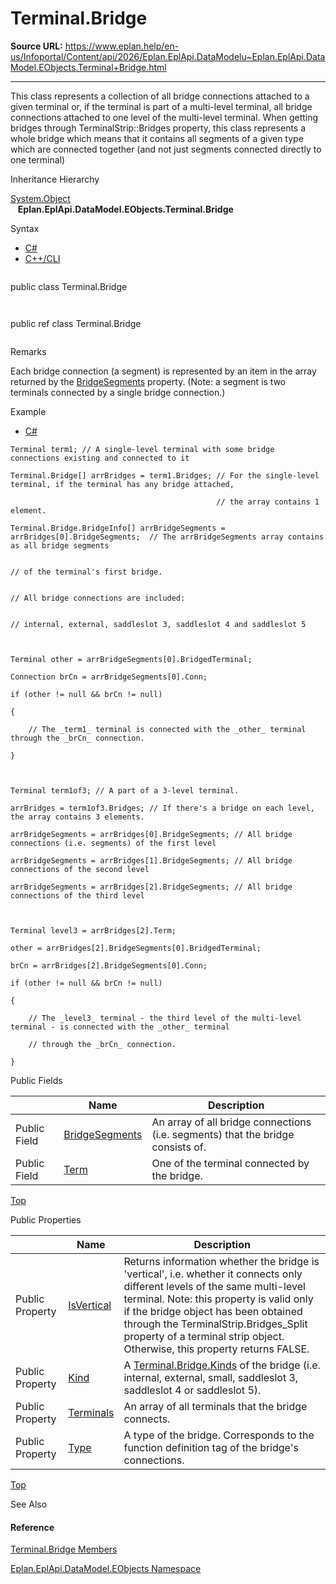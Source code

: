 # Terminal.Bridge

**Source URL:** https://www.eplan.help/en-us/Infoportal/Content/api/2026/Eplan.EplApi.DataModelu~Eplan.EplApi.DataModel.EObjects.Terminal+Bridge.html

---

This class represents a collection of all bridge connections attached to a given terminal or, if the terminal is part of a multi-level terminal, all bridge connections attached to one level of the multi-level terminal. When getting bridges through TerminalStrip::Bridges property, this class represents a whole bridge which means that it contains all segments of a given type which are connected together (and not just segments connected directly to one terminal)

Inheritance Hierarchy

[System.Object](#)  
   **Eplan.EplApi.DataModel.EObjects.Terminal.Bridge**

Syntax

- [C#](#i-syntax-CS)
- [C++/CLI](#i-syntax-CPP2005)

```
```
public class Terminal.Bridge
```
```

```
```
public ref class Terminal.Bridge
```
```

Remarks

Each bridge connection (a segment) is represented by an item in the array returned by the [BridgeSegments](Eplan.EplApi.DataModelu~Eplan.EplApi.DataModel.EObjects.Terminal+Bridge~BridgeSegments.html) property. (Note: a segment is two terminals connected by a single bridge connection.)

Example

- [C#](#i-tab-content-c032732c-f345-4aab-8ec8-c3f6556f183d)

```
Terminal term1; // A single-level terminal with some bridge connections existing and connected to it
Terminal.Bridge[] arrBridges = term1.Bridges; // For the single-level terminal, if the terminal has any bridge attached,
											  // the array contains 1 element.
Terminal.Bridge.BridgeInfo[] arrBridgeSegments = arrBridges[0].BridgeSegments;  // The arrBridgeSegments array contains as all bridge segments
																				// of the terminal's first bridge.
																				// All bridge connections are included: 
																				// internal, external, saddleslot 3, saddleslot 4 and saddleslot 5

Terminal other = arrBridgeSegments[0].BridgedTerminal;
Connection brCn = arrBridgeSegments[0].Conn;
if (other != null && brCn != null)
{
	// The _term1_ terminal is connected with the _other_ terminal through the _brCn_ connection.
}

Terminal term1of3; // A part of a 3-level terminal.
arrBridges = term1of3.Bridges; // If there's a bridge on each level, the array contains 3 elements.
arrBridgeSegments = arrBridges[0].BridgeSegments; // All bridge connections (i.e. segments) of the first level
arrBridgeSegments = arrBridges[1].BridgeSegments; // All bridge connections of the second level
arrBridgeSegments = arrBridges[2].BridgeSegments; // All bridge connections of the third level

Terminal level3 = arrBridges[2].Term;
other = arrBridges[2].BridgeSegments[0].BridgedTerminal;
brCn = arrBridges[2].BridgeSegments[0].Conn;
if (other != null && brCn != null)
{
	// The _level3_ terminal - the third level of the multi-level terminal - is connected with the _other_ terminal
	// through the _brCn_ connection.
}
```



Public Fields

|  | Name | Description |
| --- | --- | --- |
| Public Field | [BridgeSegments](Eplan.EplApi.DataModelu~Eplan.EplApi.DataModel.EObjects.Terminal+Bridge~BridgeSegments.html) | An array of all bridge connections (i.e. segments) that the bridge consists of. |
| Public Field | [Term](Eplan.EplApi.DataModelu~Eplan.EplApi.DataModel.EObjects.Terminal+Bridge~Term.html) | One of the terminal connected by the bridge. |

[Top](#top)

Public Properties

|  | Name | Description |
| --- | --- | --- |
| Public Property | [IsVertical](Eplan.EplApi.DataModelu~Eplan.EplApi.DataModel.EObjects.Terminal+Bridge~IsVertical.html) | Returns information whether the bridge is 'vertical', i.e. whether it connects only different levels of the same multi-level terminal. Note: this property is valid only if the bridge object has been obtained through the TerminalStrip.Bridges\_Split property of a terminal strip object. Otherwise, this property returns FALSE. |
| Public Property | [Kind](Eplan.EplApi.DataModelu~Eplan.EplApi.DataModel.EObjects.Terminal+Bridge~Kind.html) | A [Terminal.Bridge.Kinds](Eplan.EplApi.DataModelu~Eplan.EplApi.DataModel.EObjects.Terminal+Bridge+Kinds.html) of the bridge (i.e. internal, external, small, saddleslot 3, saddleslot 4 or saddleslot 5). |
| Public Property | [Terminals](Eplan.EplApi.DataModelu~Eplan.EplApi.DataModel.EObjects.Terminal+Bridge~Terminals.html) | An array of all terminals that the bridge connects. |
| Public Property | [Type](Eplan.EplApi.DataModelu~Eplan.EplApi.DataModel.EObjects.Terminal+Bridge~Type.html) | A type of the bridge. Corresponds to the function definition tag of the bridge's connections. |

[Top](#top)





See Also

#### Reference

[Terminal.Bridge Members](Eplan.EplApi.DataModelu~Eplan.EplApi.DataModel.EObjects.Terminal+Bridge_members.html)
  
[Eplan.EplApi.DataModel.EObjects Namespace](Eplan.EplApi.DataModelu~Eplan.EplApi.DataModel.EObjects_namespace.html)